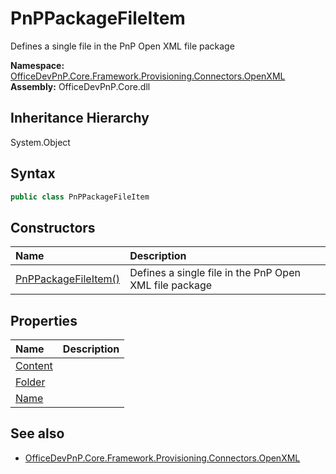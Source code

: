 # PnPPackageFileItem
Defines a single file in the PnP Open XML file package  

**Namespace:** [OfficeDevPnP.Core.Framework.Provisioning.Connectors.OpenXML](OfficeDevPnP.Core.Framework.Provisioning.Connectors.OpenXML.md)  
**Assembly:** OfficeDevPnP.Core.dll  
## Inheritance Hierarchy
System.Object  

## Syntax
```C#
public class PnPPackageFileItem
```
## Constructors
|**Name**|**Description**|
|:-----|:-----|
| [PnPPackageFileItem()](OfficeDevPnP.Core.Framework.Provisioning.Connectors.OpenXML.PnPPackageFileItem.ctor1.md) | <summary> Defines a single file in the PnP Open XML file package </summary>
## Properties
|**Name**|**Description**|
|:-----|:-----|
| [Content](OfficeDevPnP.Core.Framework.Provisioning.Connectors.OpenXML.PnPPackageFileItem.Content.md) | 
| [Folder](OfficeDevPnP.Core.Framework.Provisioning.Connectors.OpenXML.PnPPackageFileItem.Folder.md) | 
| [Name](OfficeDevPnP.Core.Framework.Provisioning.Connectors.OpenXML.PnPPackageFileItem.Name.md) | 
## See also
- [OfficeDevPnP.Core.Framework.Provisioning.Connectors.OpenXML](OfficeDevPnP.Core.Framework.Provisioning.Connectors.OpenXML.md)
